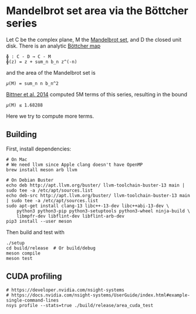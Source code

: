 # Mandelbrot set area via the Böttcher series

Let C be the complex plane, M the [Mandelbrot set](https://en.wikipedia.org/wiki/Mandelbrot_set), and D the closed unit disk.  There is an analytic [Böttcher map](https://en.wikipedia.org/wiki/External_ray)

    ɸ : C - D → C - M
    ɸ(z) = z + sum_n b_n z^(-n)

and the area of the Mandelbrot set is

    𝜇(M) = sum_n n b_n^2

[Bittner et al. 2014](https://arxiv.org/abs/1410.1212) computed 5M terms of this series, resulting in the bound

    𝜇(M) ≤ 1.68288

Here we try to compute more terms.

## Building

First, install dependencies:

    # On Mac
    # We need llvm since Apple clang doesn't have OpenMP
    brew install meson arb llvm

    # On Debian Buster
    echo deb http://apt.llvm.org/buster/ llvm-toolchain-buster-13 main | sudo tee -a /etc/apt/sources.list
    echo deb-src http://apt.llvm.org/buster/ llvm-toolchain-buster-13 main | sudo tee -a /etc/apt/sources.list
    sudo apt-get install clang-13 libc++-13-dev libc++abi-13-dev \
        python3 python3-pip python3-setuptools python3-wheel ninja-build \
        libmpfr-dev libflint-dev libflint-arb-dev
    pip3 install --user meson

Then build and test with

    ./setup
    cd build/release  # Or build/debug
    meson compile
    meson test

## CUDA profiling

    # https://developer.nvidia.com/nsight-systems
    # https://docs.nvidia.com/nsight-systems/UserGuide/index.html#example-single-command-lines
    nsys profile --stats=true ./build/release/area_cuda_test
